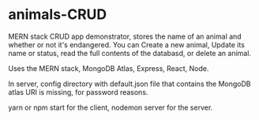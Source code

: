 # animals-CRUD
MERN stack CRUD app demonstrator, stores the name of an animal and whether or not it's endangered. You can Create a new animal,
Update its name or status, read the full contents of the databasd, or delete an animal. 

Uses the MERN stack, MongoDB Atlas, Express, React, Node. 

In server, config directory with default.json file that contains the MongoDB atlas URI is missing, for password reasons.

yarn or npm start for the client, nodemon server for the server. 
